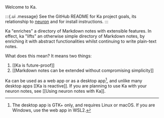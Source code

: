 Welcome to Ka.

:::{.ui .message}
See the GitHub README for Ka project goals, its relationship to [neuron] and for install instructions.
:::

Ka "enriches" a directory of Markdown notes with extensible features. In effect, ka "lifts" an otherwise simple directory of Markdown notes, by enriching it with abstract functionalities whilst continuing to write plain-text notes.

What does this mean? It means two things:

1. [[Ka is future-proof]]
1. [[Markdown notes can be extended without compromising simplicity]]

Ka can be used as a web app or as a desktop app[^gtk], and unlike many desktop apps [[Ka is reactive]]. If you are planning to use Ka with your neuron notes, see [[Using neuron notes with Ka]].

[neuron]: https://neuron.zettel.page/

[^gtk]: The desktop app is GTK+ only, and requires Linux or macOS. If you are Windows, use the web app in WSL2.